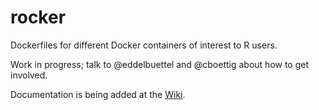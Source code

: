 
rocker
======

Dockerfiles for different Docker containers of interest to R users.

Work in progress; talk to @eddelbuettel and @cboettig about how to get involved.

Documentation is being added at the [Wiki](https://github.com/rocker-org/rocker/wiki).
